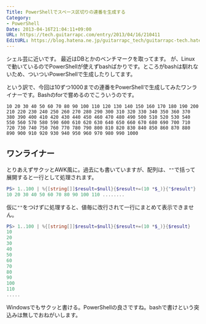 ```yaml
---
Title: PowerShellでスペース区切りの連番を生成する
Category:
- PowerShell
Date: 2013-04-16T21:04:11+09:00
URL: https://tech.guitarrapc.com/entry/2013/04/16/210411
EditURL: https://blog.hatena.ne.jp/guitarrapc_tech/guitarrapc-tech.hatenablog.com/atom/entry/6802418398340690563
---
```



シェル芸に近いです。
最近はDBとかのベンチマークを取ってます。
が、Linuxで動いているのでPowerShellが使えずbashばかりです。ところがbashは馴れないため、ついついPowerShellで生成したりしてます。

という訳で、今回は10ずつ1000までの連番をPowerShellで生成してみたワンライナーです。Bashのforで嘗めるのでこういうのです。

```
10 20 30 40 50 60 70 80 90 100 110 120 130 140 150 160 170 180 190 200 210 220 230 240 250 260 270 280 290 300 310 320 330 340 350 360 370 380 390 400 410 420 430 440 450 460 470 480 490 500 510 520 530 540 550 560 570 580 590 600 610 620 630 640 650 660 670 680 690 700 710 720 730 740 750 760 770 780 790 800 810 820 830 840 850 860 870 880 890 900 910 920 930 940 950 960 970 980 990 1000
```


## ワンライナー

とりあえずサクッとAWK風に。過去にも書いていますが、配列は、`""`で括って展開すると一行として処理されます。

```ps1
PS> 1..100 | %{[string[]]$result=$null}{$result+=(10 *$_)}{"$result"}
10 20 30 40 50 60 70 80 90 100 110 ........
```

仮に`""`をつけずに処理すると、値毎に改行されて一行にまとめて表示できません。

```ps1
PS> 1..100 | %{[string[]]$result=$null}{$result+=(10 *$_)}{$result}
10
20
30
40
50
60
70
80
90
100
110
.....
```


Windowsでもサクッと書ける。PowerShellの良さですね。bashで書けという突込みは無しでおねがいします。

